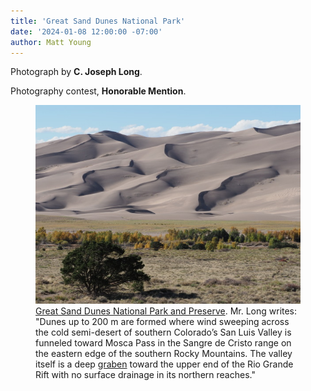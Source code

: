 ```yaml
---
title: 'Great Sand Dunes National Park'
date: '2024-01-08 12:00:00 -07:00'
author: Matt Young
---
```


Photograph by <strong>C. Joseph Long</strong>.

Photography contest, <strong>Honorable Mention</strong>.

<figure>
<img src="/uploads/2024/Long_great_sand_dunes.jpg" alt="Great Sand Dunes"/>
<figcaption><a href="https://www.nps.gov/grsa/learn/nature/index.htm">Great Sand Dunes National Park and Preserve</a>. Mr. Long writes: "Dunes up to 200&nbsp;m are formed where wind sweeping across the cold semi-desert of southern Colorado’s San Luis Valley is funneled toward Mosca Pass in the Sangre de Cristo range on the eastern edge of the southern Rocky Mountains.  The valley itself is a deep <a href="https://en.wikipedia.org/wiki/Graben">graben</a> toward the upper end of the Rio Grande Rift with no surface drainage in its northern reaches."
</figcaption>
</figure>
